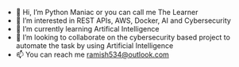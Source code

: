 - 👋 Hi, I’m Python Maniac or you can call me The Learner
- 👀 I’m interested in REST APIs, AWS, Docker, AI and Cybersecurity
- 🌱 I’m currently learning Artifical Intelligence
- 💞️ I’m looking to collaborate on the cybersecurity based project to automate the task by using Artificial Intelligence 
- 📫 You can reach me ramish534@outlook.com
<!---
RamishUrRehman007/RamishUrRehman007 is a ✨ special ✨ repository because its `README.md` (this file) appears on your GitHub profile.
You can click the Preview link to take a look at your changes.
--->
